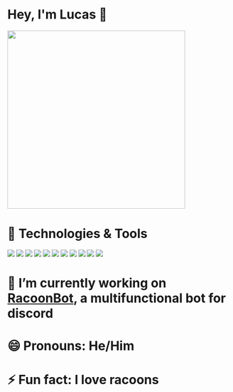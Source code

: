 # Hey, I'm Lucas 👋

<img height="400px" src="https://repository-images.githubusercontent.com/302617083/fb5cbc00-0a67-11eb-9c37-3f829f3f7382">

# 🔧 Technologies & Tools

![](https://img.shields.io/badge/Code-HTML-69FF96?logo=html5)
![](https://img.shields.io/badge/Code-CSS-69FF96?logo=css3)
![](https://img.shields.io/badge/Code-Javascript-69FF96?logo=javascript)
![](https://img.shields.io/badge/Code-PHP-69FF96?logo=php)
![](https://img.shields.io/badge/Code-CSharp-69FF96?logo=c%20sharp)
![](https://img.shields.io/badge/IDE-IntelliJ%20IDEA-69FF96?logo=IntelliJ%20IDEA)
![](https://img.shields.io/badge/IDE-PhpStorm-69FF96?logo=phpstorm)
![](https://img.shields.io/badge/IDE-Visual%20Studio%20Code-69FF96?logo=Visual%20Studio%20code)
![](https://img.shields.io/badge/IDE-Visual%20Studio%202019-69FF96?logo=Visual%20Studio)
![](https://img.shields.io/badge/Cloud%20Hosting-Microsoft%20Azure-69FF96?logo=Microsoft%20azure)
![](https://img.shields.io/badge/Cloud%20Hosting-Amazon%20Web%20Services-69FF96?logo=amazon%20aws)

# 🔭 I’m currently working on [RacoonBot](https://github.com/Heyimlulu/RacoonBot), a multifunctional bot for discord

# 😄 Pronouns: He/Him

# ⚡ Fun fact: I love racoons

<!--
**Heyimlulu/Heyimlulu** is a ✨ _special_ ✨ repository because its `README.md` (this file) appears on your GitHub profile.

Here are some ideas to get you started:

- 🔭 I’m currently working on ...
- 🌱 I’m currently learning ...
- 👯 I’m looking to collaborate on ...
- 🤔 I’m looking for help with ...
- 💬 Ask me about ...
- 📫 How to reach me: ...
- 😄 Pronouns: ...
- ⚡ Fun fact: ...
-->
